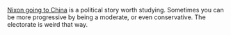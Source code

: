 <a href="https://en.wikipedia.org/wiki/Nixon_goes_to_China">Nixon going to China</a> is a political story worth studying. Sometimes you can be more progressive by being a moderate, or even conservative. The electorate is weird that way. 
